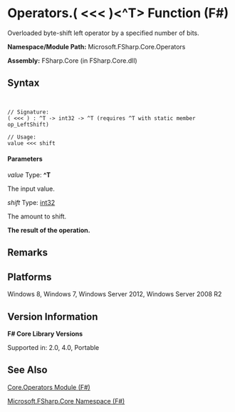 # Operators.( <<< )<^T> Function (F#)

Overloaded byte-shift left operator by a specified number of bits.

**Namespace/Module Path:** Microsoft.FSharp.Core.Operators

**Assembly:** FSharp.Core (in FSharp.Core.dll)


## Syntax


```


// Signature:
( <<< ) : ^T -> int32 -> ^T (requires ^T with static member op_LeftShift)

// Usage:
value <<< shift

```



#### Parameters
*value*
Type: **^T**


The input value.


*shift*
Type: [int32](http://msdn.microsoft.com/en-us/library/6ab0ea34-03db-4874-a265-bef9c64f8eff)


The amount to shift.



**The result of the operation.**
## Remarks

## Platforms
Windows 8, Windows 7, Windows Server 2012, Windows Server 2008 R2


## Version Information
**F# Core Library Versions**

Supported in: 2.0, 4.0, Portable




## See Also
[Core.Operators Module &#40;F&#35;&#41;](Core.Operators-Module-%28FSharp%29.md)

[Microsoft.FSharp.Core Namespace &#40;F&#35;&#41;](Microsoft.FSharp.Core-Namespace-%28FSharp%29.md)

